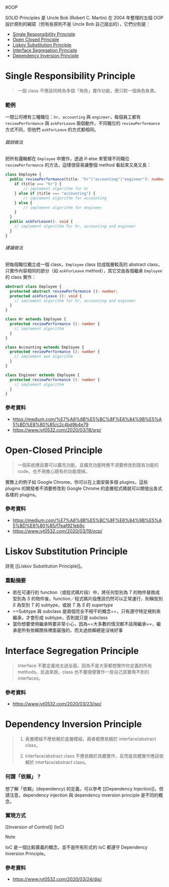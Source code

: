 #OOP 

SOLID Principles 是 Uncle Bob (Robert C. Martin) 在 2004 年整理的五個 OOP 設計原則的縮寫（但有些原則不是 Uncle Bob 自己提出的），它們分別是：

- [Single Responsibility Principle](<#Single Responsibility Principle>)
- [Open Closed Principle](<#Open Closed Principle>)
- [Liskov Substitution Principle](<#Liskov Substitution Principle>)
- [Interface Segregation Principle](<#Interface Segregation Principle>)
- [Dependency Inversion Principle](<#Dependency Iversion Principle>)

# Single Responsibility Principle

>一個 class 不應該同時為多個「角色」實作功能，應只對一個角色負責。

### 範例

一間公司裡有三種職位：`hr`、`accounting` 與 `engineer`，每個員工都有 `reviewPerformance` 與 `askForLeave` 兩個動作，不同職位的 `reviewPerformance` 方式不同，但他們 `askForLeave` 的方式都相同。

###### 錯誤做法

把所有邏輯都在 `Employee` 中實作，透過 if-else 來管理不同職位 `reviewPerformance` 的方法，這樣很容易讓整個 method 看起來又臭又長：

```TypeScript
class Employee {
  public reviewPerformance(title: "hr"|"accounting"|"engineer"): number {
    if (title === "hr") {
        // implement algorithm for hr
    } else if (title === "accounting") {
        // implement algorithm for accounting
    } else {
        // implement algorithm for engineer
    }
  }
  public askForLeave(): void {
    // implement algorithm for hr, accounting and engineer
  }
}
```

###### 建議做法

把每個職位獨立成一個 class，`Employee` class 拉成階層較高的 abstract class，只實作內容相同的部分（如 `askForLeave` method），其它交由各個繼承 `Employee` 的 class 實作：

```TypeScript
abstract class Employee {
  protected abstract reviewPerformance (): number;
  protected askForLeave (): void {
    // implement algorithm for hr, accounting and engineer
  }
}

class Hr extends Employee {
  protected reviewPerformance (): number {
    // implement algorithm
  }
}

class Accounting extends Employee {
  protected reviewPerformance (): number {
    // implement own algorithm
  }
}

class Engineer extends Employee {
  protected reviewPerformance (): number {
    // implement algorithm
  }
}
```

### 參考資料

- <https://medium.com/%E7%A8%8B%E5%BC%8F%E6%84%9B%E5%A5%BD%E8%80%85/c2c4bd9b4e79>
- <https://www.jyt0532.com/2020/03/18/srp/>

# Open-Closed Principle

>一個系統應該要可以擴充功能，且擴充功能時應不須要修改到既有功能的 code，也不用擔心既有的功能壞掉。

實務上的例子如 Google Chrome，你可以在上面安裝多個 plugins，這些 plugins 的開發者不須要修改到 Google Chrome 的底層程式碼就可以開發出各式各樣的 plugins。

### 參考資料

- <https://medium.com/%E7%A8%8B%E5%BC%8F%E6%84%9B%E5%A5%BD%E8%80%85/f7eaf921eb9c>
- <https://www.jyt0532.com/2020/03/19/ocp/>

# Liskov Substitution Principle

詳見 [[Liskov Substitution Principle]]。

### 重點摘要

- 若在可運行的 function（或程式碼片段）中，將任何型別為 $T$ 的物件替換成型別為 $S$ 的物件後，function／程式碼片段應該仍然可以正常運行，則稱型別 $S$ 為型別 $T$ 的 subtype，或說 $T$ 為 $S$ 的 supertype
- ==Subtype 與 subclass 是兩個完全不相干的概念==，只有遵守特定規則來繼承，才會形成 subtype，否則就只是 subclass
- 當你想要使用繼承時要非常小心，因為==大多數的情況都不該用繼承==，繼承是所有依賴關係裡面最強的，而太過依賴總是沒啥好事

# Interface Segregation Principle

>Interface 不要定義地太過全面，因為不是大家都想實作你定義的所有 methods。反過來說，class 也不要隨便實作一些自己其實用不到的 interfaces。

### 參考資料

- <https://www.jyt0532.com/2020/03/23/isp/>

# Dependency Inversion Principle

>1. 表層模組不應依賴於底層模組，兩者都應依賴於 interface/abstract class。
>
>2. Interface/abstract class 不應依賴於具體實作，反而是具體實作應該依賴於 interface/abstract class。

### 何謂「依賴」？

想了解「依賴」(dependency) 的定義，可以參考 [[Dependency Injection]]，但請注意，dependency injection 與 dependency inversion principle 是不同的概念。

### 實現方式

[[Inversion of Control]] (IoC)

>[!Note]
>IoC 是一個比較廣義的概念，並不是所有形式的 IoC 都遵守 Dependency Inversion Principle。

### 參考資料

- <https://www.jyt0532.com/2020/03/24/dip/>

